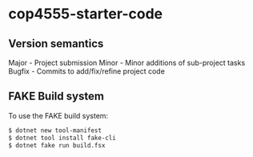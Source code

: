 # cop4555-starter-code

## Version semantics

Major - Project submission
Minor - Minor additions of sub-project tasks
Bugfix - Commits to add/fix/refine project code

## FAKE Build system

To use the FAKE build system:

```sh
$ dotnet new tool-manifest
$ dotnet tool install fake-cli
$ dotnet fake run build.fsx
```
